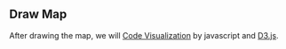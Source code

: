 ## Draw Map

After drawing the map, we will [Code Visualization](data.md) by javascript and [D3.js](https://d3js.org/).
